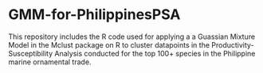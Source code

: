 # GMM-for-PhilippinesPSA

This repository includes the R code used for applying a a Guassian Mixture Model in the Mclust package on R to cluster datapoints in the Productivity-Susceptibility Analysis conducted for the top 100+ species in the Philippine marine ornamental trade.
